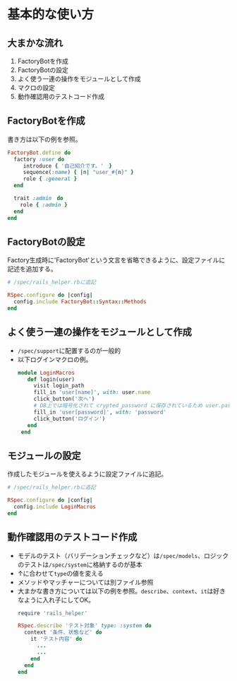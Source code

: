 # 基本的な使い方

## 大まかな流れ
1. FactoryBotを作成
2. FactoryBotの設定
3. よく使う一連の操作をモジュールとして作成
4. マクロの設定
5. 動作確認用のテストコード作成

## FactoryBotを作成
書き方は以下の例を参照。
```rb
FactoryBot.define do
  factory :user do
     introduce { '自己紹介です。'　}
     sequence(:name) { |n| "user_#{n}" }
     role { :general }
  end

  trait :admin　do
    role { :admin }
  end
end
```

## FactoryBotの設定
Factory生成時に'FactoryBot'という文言を省略できるように、設定ファイルに記述を追加する。
```rb
# /spec/rails_helper.rbに追記

RSpec.configure do |config|
  config.include FactoryBot::Syntax::Methods
end
```

## よく使う一連の操作をモジュールとして作成
- `/spec/support`に配置するのが一般的
- 以下ログインマクロの例。
  ```rb
  module LoginMacros
     def login(user)
       visit login_path
       fill_in 'user[name]', with: user.name
       click_button('次へ')
       # DB上では暗号化されて crypted_password に保存されているため user.password で取り出せないので、直接文字列で password を渡す
       fill_in 'user[password]', with: 'password'
       click_button('ログイン')
     end
   end
  ```

## モジュールの設定
作成したモジュールを使えるように設定ファイルに追記。
```rb
# /spec/rails_helper.rbに追記

RSpec.configure do |config|
  config.include LoginMacros
end
```

## 動作確認用のテストコード作成
- モデルのテスト（バリデーションチェックなど）は`/spec/models`、ロジックのテストは`/spec/system`に格納するのが基本
- ↑に合わせて`type`の値を変える
- メソッドやマッチャーについては別ファイル参照
- 大まかな書き方については以下の例を参照。`describe`、`context`、`it`は好きなように入れ子にしてOK。
  ```rb
  require 'rails_helper'

  RSpec.describe 'テスト対象' type: :system do
    context '条件、状態など' do
      it 'テスト内容' do
        ...
        ...
      end
    end
  end
  ```